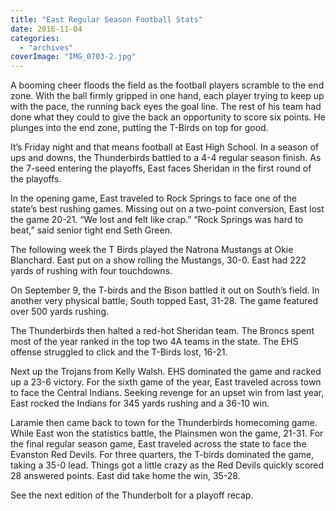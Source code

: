 ```yaml
---
title: "East Regular Season Football Stats"
date: 2016-11-04
categories: 
  - "archives"
coverImage: "IMG_0703-2.jpg"
---
```


A booming cheer floods the field as the football players scramble to the end zone. With the ball firmly gripped in one hand, each player trying to keep up with the pace, the running back eyes the goal line. The rest of his team had done what they could to give the back an opportunity to score six points. He plunges into the end zone, putting the T-Birds on top for good.

It’s Friday night and that means football at East High School. In a season of ups and downs, the Thunderbirds battled to a 4-4 regular season finish. As the 7-seed entering the playoffs, East faces Sheridan in the first round of the playoffs.

In the opening game, East traveled to Rock Springs to face one of the state’s best rushing games. Missing out on a two-point conversion, East lost the game 20-21. “We lost and felt like crap.” “Rock Springs was hard to beat,” said senior tight end Seth Green.

The following week the T Birds played the Natrona Mustangs at Okie Blanchard. East put on a show rolling the Mustangs, 30-0. East had 222 yards of rushing with four touchdowns.

On September 9, the T-birds and the Bison battled it out on South’s field. In another very physical battle, South topped East, 31-28. The game featured over 500 yards rushing.

The Thunderbirds then halted a red-hot Sheridan team. The Broncs spent most of the year ranked in the top two 4A teams in the state. The EHS offense struggled to click and the T-Birds lost, 16-21.

Next up the Trojans from Kelly Walsh. EHS dominated the game and racked up a 23-6 victory. For the sixth game of the year, East traveled across town to face the Central Indians. Seeking revenge for an upset win from last year, East rocked the Indians for 345 yards rushing and a 36-10 win.

Laramie then came back to town for the Thunderbirds homecoming game. While East won the statistics battle, the Plainsmen won the game, 21-31. For the final regular season game, East traveled across the state to face the Evanston Red Devils. For three quarters, the T-birds dominated the game, taking a 35-0 lead. Things got a little crazy as the Red Devils quickly scored 28 answered points. East did take home the win, 35-28.

See the next edition of the Thunderbolt for a playoff recap.
